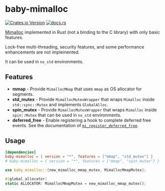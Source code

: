 # baby-mimalloc

[![Crates.io Version](https://shields.ouuan.moe/crates/v/baby-mimalloc)](https://crates.io/crates/baby-mimalloc)
[![docs.rs](https://shields.ouuan.moe/docsrs/baby-mimalloc)](https://docs.rs/baby-mimalloc/latest/baby_mimalloc/)

[Mimalloc](https://github.com/microsoft/mimalloc) implemented in Rust (not a binding to the C library) with only basic features.

Lock-free multi-threading, security features, and some performance enhancements are not implemented.

It can be used in `no_std` environments.

## Features

- **mmap** - Provide `MimallocMmap` that uses `mmap` as OS allocator for segments.
- **std_mutex** - Provide `MimallocMutexWrapper` that wraps `Mimalloc` inside `std::sync::Mutex` and implements `GlobalAlloc`.
- **spin_mutex** - Provide `MimallocMutexWrapper` that wraps `Mimalloc` inside `spin::Mutex` that can be used in `no_std` environments.
- **deferred_free** - Enable registering a hook to complete deferred free events. See the documentation of [`mi_register_deferred_free`](https://microsoft.github.io/mimalloc/group__extended.html#ga3460a6ca91af97be4058f523d3cb8ece).

## Usage

```toml
[dependencies]
baby-mimalloc = { version = "*", features = ["mmap", "std_mutex"] }
# baby-mimalloc = { version = "*", features = ["mmap", "spin_mutex"] }
```

```rust
use baby_mimalloc::{new_mimalloc_mmap_mutex, MimallocMmapMutex};

#[global_allocator]
static ALLOCATOR: MimallocMmapMutex = new_mimalloc_mmap_mutex();
```
